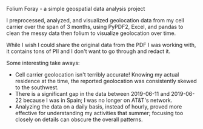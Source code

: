 Folium Foray - a simple geospatial data analysis project 

I preprocessed, analyzed, and visualized geolocation data from my cell carrier over the span of 3 months, using PyPDF2, Excel, and pandas to clean the messy data then folium to visualize geolocation over time.

While I wish I could share the original data from the PDF I was working with, it contains tons of PII and I don't want to go through and redact it.

Some interesting take aways:

* Cell carrier geolocation isn't terribly accurate! Knowing my actual residence at the time, the reported geolocation was consistently skewed to the southwest.
* There is a significant gap in the data between 2019-06-11 and 2019-06-22 because I was in Spain; I was no longer on AT&T's network.
* Analyzing the data on a daily basis, instead of hourly, proved more effective for understanding my activities that summer; focusing too closely on details can obscure the overall patterns.
